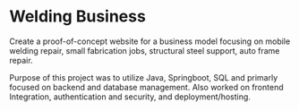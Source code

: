 # Welding Business

Create a proof-of-concept website for a business model focusing on mobile welding repair, small fabrication jobs, structural steel support, auto frame repair.

Purpose of this project was to utilize Java, Springboot, SQL and primarly focused on backend and database management. Also worked on frontend Integration, authentication and security, and deployment/hosting. 

